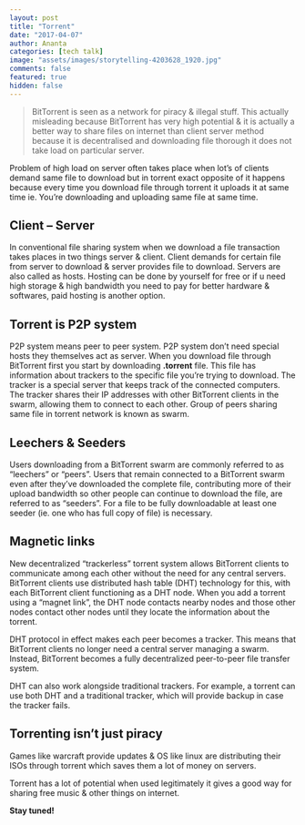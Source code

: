 ```yaml
---
layout: post
title: "Torrent"
date: "2017-04-07"
author: Ananta
categories: [tech talk]
image: "assets/images/storytelling-4203628_1920.jpg"
comments: false
featured: true
hidden: false
---
```


> BitTorrent is seen as a network for piracy & illegal stuff. This actually misleading because BitTorrent has very high potential & it is actually a better way to share files on internet than client server method because it is decentralised and downloading file thorough it does not take load on particular server.

Problem of high load on server often takes place when lot’s of clients demand same file to download but in torrent exact opposite of it happens because every time you download file through torrent it uploads it at same time ie. You’re downloading and uploading same file at same time.

## **Client – Server**

In conventional file sharing system when we download a file transaction takes places in two things server & client. Client demands for certain file from server to download & server provides file to download. Servers are also called as hosts. Hosting can be done by yourself for free or if u need high storage & high bandwidth you need to pay for better hardware & softwares, paid hosting is another option.

## Torrent is P2P system

P2P system means peer to peer system. P2P system don’t need special hosts they themselves act as server. When you download file through BitTorrent first you start by downloading **.torrent** file. This file has information about trackers to the specific file you’re trying to download. The tracker is a special server that keeps track of the connected computers. The tracker shares their IP addresses with other BitTorrent clients in the swarm, allowing them to connect to each other. Group of peers sharing same file in torrent network is known as swarm.

## Leechers & Seeders

Users downloading from a BitTorrent swarm are commonly referred to as “leechers” or “peers”. Users that remain connected to a BitTorrent swarm even after they’ve downloaded the complete file, contributing more of their upload bandwidth so other people can continue to download the file, are referred to as “seeders”. For a file to be fully downloadable at least one seeder (ie. one who has full copy of file) is necessary.

## Magnetic links

New decentralized “trackerless” torrent system allows BitTorrent clients to communicate among each other without the need for any central servers. BitTorrent clients use distributed hash table (DHT) technology for this, with each BitTorrent client functioning as a DHT node. When you add a torrent using a “magnet link”, the DHT node contacts nearby nodes and those other nodes contact other nodes until they locate the information about the torrent.

DHT protocol in effect makes each peer becomes a tracker. This means that BitTorrent clients no longer need a central server managing a swarm. Instead, BitTorrent becomes a fully decentralized peer-to-peer file transfer system.

DHT can also work alongside traditional trackers. For example, a torrent can use both DHT and a traditional tracker, which will provide backup in case the tracker fails.

## Torrenting isn’t just piracy

Games like warcraft provide updates & OS like linux are distributing their ISOs through torrent which saves them a lot of money on servers.

Torrent has a lot of potential when used legitimately it gives a good way for sharing free music & other things on internet.

**Stay tuned!**
